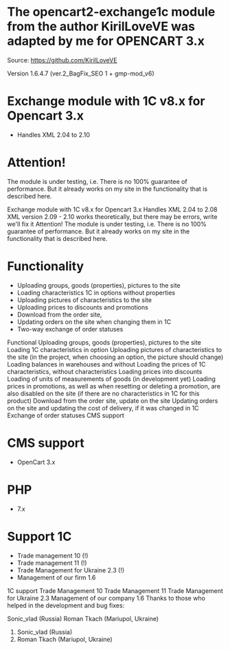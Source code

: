
# The opencart2-exchange1c module from the author KirilLoveVE was adapted by me for OPENCART 3.x
Source: https://github.com/KirilLoveVE
   

Version 1.6.4.7 (ver.2_BagFix_SEO 1 + gmp-mod_v6)
# Exchange module with 1C v8.x for Opencart 3.x
* Handles XML 2.04 to 2.10

# Attention!
The module is under testing, i.e. There is no 100% guarantee of performance.
But it already works on my site in the functionality that is described here.

Exchange module with 1C v8.x for Opencart 3.x
Handles XML 2.04 to 2.08
XML version 2.09 - 2.10 works theoretically, but there may be errors, write we'll fix it
Attention!
The module is under testing, i.e. There is no 100% guarantee of performance. But it already works on my site in the functionality that is described here.
# Functionality
* Uploading groups, goods (properties), pictures to the site
* Loading characteristics 1C in options without properties
* Uploading pictures of characteristics to the site
* Uploading prices to discounts and promotions
* Download from the order site,
* Updating orders on the site when changing them in 1C
* Two-way exchange of order statuses

Functional
Uploading groups, goods (properties), pictures to the site
Loading 1C characteristics in option
Uploading pictures of characteristics to the site (in the project, when choosing an option, the picture should change)
Loading balances in warehouses and without
Loading the prices of 1C characteristics, without characteristics
Loading prices into discounts
Loading of units of measurements of goods (in development yet)
Loading prices in promotions, as well as when resetting or deleting a promotion, are also disabled on the site (if there are no characteristics in 1C for this product)
Download from the order site, update on the site
Updating orders on the site and updating the cost of delivery, if it was changed in 1C
Exchange of order statuses
CMS support

# CMS support
* OpenCart 3.x

# PHP
* 7.x

# Support 1C
* Trade management 10 (!)
* Trade management 11 (!)
* Trade Management for Ukraine 2.3 (!)
* Management of our firm 1.6


1C support
Trade Management 10
Trade Management 11
Trade Management for Ukraine 2.3
Management of our company 1.6
Thanks to those who helped in the development and bug fixes:

Sonic_vlad (Russia)
Roman Tkach (Mariupol, Ukraine)
1. Sonic_vlad (Russia)
2. Roman Tkach (Mariupol, Ukraine) 

